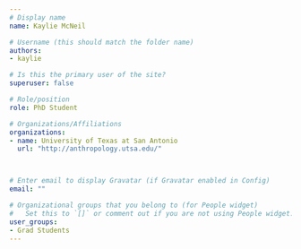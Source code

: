```yaml
---
# Display name
name: Kaylie McNeil

# Username (this should match the folder name)
authors:
- kaylie

# Is this the primary user of the site?
superuser: false

# Role/position
role: PhD Student

# Organizations/Affiliations
organizations:
- name: University of Texas at San Antonio
  url: "http://anthropology.utsa.edu/"



# Enter email to display Gravatar (if Gravatar enabled in Config)
email: ""

# Organizational groups that you belong to (for People widget)
#   Set this to `[]` or comment out if you are not using People widget.
user_groups:
- Grad Students
---
```




